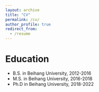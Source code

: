 ```yaml
---
layout: archive
title: "CV"
permalink: /cv/
author_profile: true
redirect_from:
  - /resume
---
```


<!-- {% include base_path %}

[English CV](http://chenzhou409.github.io/files/CV_LeiZhou_en.pdf)

[中文简历](http://chenzhou409.github.io/files/CV_LeiZhou_cn.pdf) -->

Education
======
* B.S. in Beihang University, 2012-2016
* M.S. in Beihang University, 2016-2018
* Ph.D in Beihang University, 2018-2022
